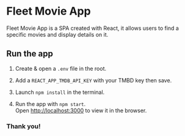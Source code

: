 # Fleet Movie App

Fleet Movie App is a SPA created with React, it allows users to find a specific movies and display details on it.


## Run the app

1. Create & open a `.env` file in the root.

2. Add a `REACT_APP_TMDB_API_KEY` with your TMBD key then save.

3. Launch `npm install` in the terminal.

4. Run the app with `npm start`.  
Open [http://localhost:3000](http://localhost:3000) to view it in the browser.


### __Thank you!__
